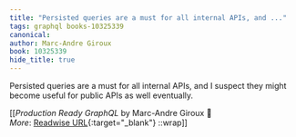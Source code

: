 ```yaml
---
title: "Persisted queries are a must for all internal APIs, and ..."
tags: graphql books-10325339
canonical: 
author: Marc-Andre Giroux
book: 10325339
hide_title: true
---
```


Persisted queries are a must for all internal APIs, and I suspect they might become useful for public APIs as well eventually.


[[<cite>_Production Ready GraphQL_</cite> by Marc-Andre Giroux 📕<br>
_More_: [Readwise URL](https://readwise.io/open/210672375){:target="_blank"}
::wrap]]